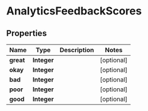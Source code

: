 
# AnalyticsFeedbackScores

## Properties
Name | Type | Description | Notes
------------ | ------------- | ------------- | -------------
**great** | **Integer** |  |  [optional]
**okay** | **Integer** |  |  [optional]
**bad** | **Integer** |  |  [optional]
**poor** | **Integer** |  |  [optional]
**good** | **Integer** |  |  [optional]



